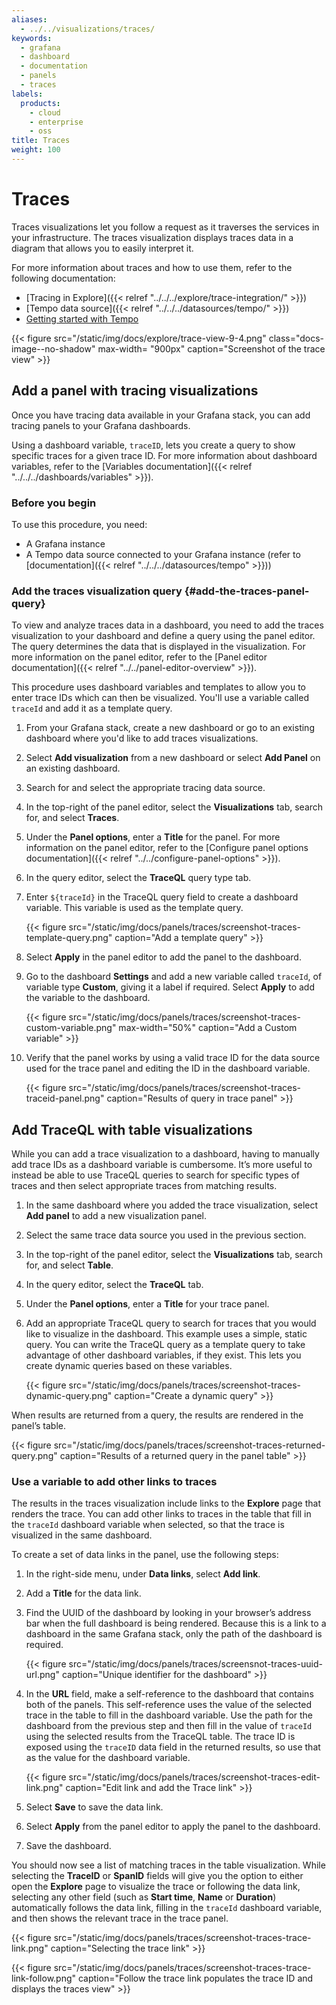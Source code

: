 ```yaml
---
aliases:
  - ../../visualizations/traces/
keywords:
  - grafana
  - dashboard
  - documentation
  - panels
  - traces
labels:
  products:
    - cloud
    - enterprise
    - oss
title: Traces
weight: 100
---
```


# Traces

Traces visualizations let you follow a request as it traverses the services in your infrastructure.
The traces visualization displays traces data in a diagram that allows you to easily interpret it.

For more information about traces and how to use them, refer to the following documentation:

- [Tracing in Explore]({{< relref "../../../explore/trace-integration/" >}})
- [Tempo data source]({{< relref "../../../datasources/tempo/" >}})
- [Getting started with Tempo](/docs/tempo/latest/getting-started)

{{< figure src="/static/img/docs/explore/trace-view-9-4.png" class="docs-image--no-shadow" max-width= "900px" caption="Screenshot of the trace view" >}}

## Add a panel with tracing visualizations

Once you have tracing data available in your Grafana stack, you can add tracing panels to your Grafana dashboards.

Using a dashboard variable, `traceID`, lets you create a query to show specific traces for a given trace ID.
For more information about dashboard variables, refer to the [Variables documentation]({{< relref "../../../dashboards/variables" >}}).

### Before you begin

To use this procedure, you need:

- A Grafana instance
- A Tempo data source connected to your Grafana instance (refer to [documentation]({{< relref "../../../datasources/tempo" >}}))

### Add the traces visualization query {#add-the-traces-panel-query}

To view and analyze traces data in a dashboard, you need to add the traces visualization to your dashboard and define a query using the panel editor.
The query determines the data that is displayed in the visualization.
For more information on the panel editor, refer to the [Panel editor documentation]({{< relref "../../panel-editor-overview" >}}).

This procedure uses dashboard variables and templates to allow you to enter trace IDs which can then be visualized. You'll use a variable called `traceId` and add it as a template query.

1. From your Grafana stack, create a new dashboard or go to an existing dashboard where you'd like to add traces visualizations.
1. Select **Add visualization** from a new dashboard or select **Add Panel** on an existing dashboard.
1. Search for and select the appropriate tracing data source.
1. In the top-right of the panel editor, select the **Visualizations** tab, search for, and select **Traces**.
1. Under the **Panel options**, enter a **Title** for the panel. For more information on the panel editor, refer to the [Configure panel options documentation]({{< relref "../../configure-panel-options" >}}).
1. In the query editor, select the **TraceQL** query type tab.
1. Enter `${traceId}` in the TraceQL query field to create a dashboard variable. This variable is used as the template query.

   {{< figure src="/static/img/docs/panels/traces/screenshot-traces-template-query.png" caption="Add a template query" >}}

1. Select **Apply** in the panel editor to add the panel to the dashboard.
1. Go to the dashboard **Settings** and add a new variable called `traceId`, of variable type **Custom**, giving it a label if required. Select **Apply** to add the variable to the dashboard.

   {{< figure  src="/static/img/docs/panels/traces/screenshot-traces-custom-variable.png" max-width="50%" caption="Add a Custom variable" >}}

1. Verify that the panel works by using a valid trace ID for the data source used for the trace panel and editing the ID in the dashboard variable.

   {{< figure src="/static/img/docs/panels/traces/screenshot-traces-traceid-panel.png" caption="Results of query in trace panel" >}}

## Add TraceQL with table visualizations

While you can add a trace visualization to a dashboard, having to manually add trace IDs as a dashboard variable is cumbersome.
It’s more useful to instead be able to use TraceQL queries to search for specific types of traces and then select appropriate traces from matching results.

1. In the same dashboard where you added the trace visualization, select **Add panel** to add a new visualization panel.
1. Select the same trace data source you used in the previous section.
1. In the top-right of the panel editor, select the **Visualizations** tab, search for, and select **Table**.
1. In the query editor, select the **TraceQL** tab.
1. Under the **Panel options**, enter a **Title** for your trace panel.
1. Add an appropriate TraceQL query to search for traces that you would like to visualize in the dashboard. This example uses a simple, static query. You can write the TraceQL query as a template query to take advantage of other dashboard variables, if they exist. This lets you create dynamic queries based on these variables.

   {{< figure src="/static/img/docs/panels/traces/screenshot-traces-dynamic-query.png" caption="Create a dynamic query" >}}

When results are returned from a query, the results are rendered in the panel’s table.

{{< figure src="/static/img/docs/panels/traces/screenshot-traces-returned-query.png" caption="Results of a returned query in the panel table" >}}

### Use a variable to add other links to traces

The results in the traces visualization include links to the **Explore** page that renders the trace. You can add other links to traces in the table that fill in the `traceId` dashboard variable when selected, so that the trace is visualized in the same dashboard.

To create a set of data links in the panel, use the following steps:

1. In the right-side menu, under **Data links**, select **Add link**.
1. Add a **Title** for the data link.
1. Find the UUID of the dashboard by looking in your browser’s address bar when the full dashboard is being rendered. Because this is a link to a dashboard in the same Grafana stack, only the path of the dashboard is required.

   {{< figure src="/static/img/docs/panels/traces/screensnot-traces-uuid-url.png" caption="Unique identifier for the dashboard" >}}

1. In the **URL** field, make a self-reference to the dashboard that contains both of the panels. This self-reference uses the value of the selected trace in the table to fill in the dashboard variable. Use the path for the dashboard from the previous step and then fill in the value of `traceId` using the selected results from the TraceQL table.
   The trace ID is exposed using the `traceID` data field in the returned results, so use that as the value for the dashboard variable.

   {{< figure src="/static/img/docs/panels/traces/screenshot-traces-edit-link.png" caption="Edit link and add the Trace link" >}}

1. Select **Save** to save the data link.
1. Select **Apply** from the panel editor to apply the panel to the dashboard.
1. Save the dashboard.

You should now see a list of matching traces in the table visualization. While selecting the **TraceID** or **SpanID** fields will give you the option to either open the **Explore** page to visualize the trace or following the data link, selecting any other field (such as **Start time**, **Name** or **Duration**) automatically follows the data link, filling in the `traceId` dashboard variable, and then shows the relevant trace in the trace panel.

{{< figure src="/static/img/docs/panels/traces/screenshot-traces-trace-link.png" caption="Selecting the trace link" >}}

{{< figure src="/static/img/docs/panels/traces/screenshot-traces-trace-link-follow.png" caption="Follow the trace link populates the trace ID and displays the traces view" >}}
